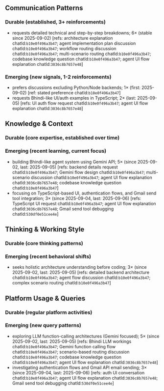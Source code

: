 ## Communication Patterns
### Durable (established, 3+ reinforcements)
- requests detailed technical and step-by-step breakdowns; 6× (stable since 2025-09-02) [refs: architecture explanation chatId:`b10e0f496a3b47`; agent implementation plan discussion chatId:`b10e0f496a3b47`; workflow routing discussion chatId:`b10e0f496a3b47`; multi-scenario routing chatId:`b10e0f496a3b47`; codebase knowledge question chatId:`b10e0f496a3b47`; agent UI flow explanation chatId:`3036c8b7657e48`]

### Emerging (new signals, 1-2 reinforcements)
- prefers discussions excluding Python/Node backends; 1× (first: 2025-09-02) [ref: stated preference chatId:`b10e0f496a3b47`]
- requests Bhindi-like UI/auth examples in TypeScript; 2× (last: 2025-09-05) [refs: UI auth flow request chatId:`b10e0f496a3b47`; agent UI flow explanation chatId:`3036c8b7657e48`]

## Knowledge & Context
### Durable (core expertise, established over time)

### Emerging (recent learning, current focus)
- building Bhindi-like agent system using Gemini API; 5× (since 2025-09-02, last: 2025-09-05) [refs: backend details request chatId:`b10e0f496a3b47`; Gemini flow design chatId:`b10e0f496a3b47`; multi-scenario discussion chatId:`b10e0f496a3b47`; agent UI flow explanation chatId:`3036c8b7657e48`; codebase knowledge question chatId:`b10e0f496a3b47`]
- focusing on TypeScript-based UI, authentication flows, and Gmail send tool integration; 3× (since 2025-09-04, last: 2025-09-06) [refs: TypeScript UI request chatId:`b10e0f496a3b47`; agent UI flow explanation chatId:`3036c8b7657e48`; Gmail send tool debugging chatId:`530df0e51cee4e`]

## Thinking & Working Style
### Durable (core thinking patterns)

### Emerging (recent behavioral shifts)
- seeks holistic architecture understanding before coding; 3× (since 2025-09-02, last: 2025-09-05) [refs: detailed backend architecture chatId:`b10e0f496a3b47`; agent flow discussion chatId:`b10e0f496a3b47`; complex scenario routing chatId:`b10e0f496a3b47`]

## Platform Usage & Queries
### Durable (regular platform activities)

### Emerging (new query patterns)
- exploring LLM function-calling architectures (Gemini focused); 5× (since 2025-09-02, last: 2025-09-05) [refs: Bhindi LLM workings chatId:`b10e0f496a3b47`; Gemini function calling flow chatId:`b10e0f496a3b47`; scenario-based routing discussion chatId:`b10e0f496a3b47`; codebase knowledge question chatId:`b10e0f496a3b47`; agent UI flow explanation chatId:`3036c8b7657e48`]
- investigating authentication flows and Gmail API email sending; 3× (since 2025-09-04, last: 2025-09-06) [refs: auth UI conversation chatId:`b10e0f496a3b47`; agent UI flow explanation chatId:`3036c8b7657e48`; Gmail send tool debugging chatId:`530df0e51cee4e`]